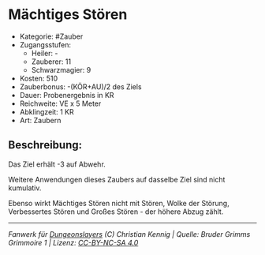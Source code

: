 # Mächtiges Stören

- Kategorie: #Zauber
- Zugangsstufen:
  - Heiler: -
  - Zauberer: 11
  - Schwarzmagier: 9
- Kosten: 510
- Zauberbonus: -(KÖR+AU)/2 des Ziels
- Dauer: Probenergebnis in KR
- Reichweite: VE x 5 Meter
- Abklingzeit: 1 KR
- Art: Zaubern

## Beschreibung:

Das Ziel erhält -3 auf Abwehr.

Weitere Anwendungen dieses Zaubers auf dasselbe Ziel sind nicht kumulativ.

Ebenso wirkt Mächtiges Stören nicht mit Stören, Wolke der Störung, Verbessertes Stören und Großes Stören - der höhere Abzug zählt.

---

_Fanwerk für [Dungeonslayers](https://www.dungeonslayers.net/) (C) Christian Kennig | Quelle: Bruder Grimms Grimmoire 1 | Lizenz: [CC-BY-NC-SA 4.0](https://creativecommons.org/licenses/by-nc-sa/4.0/deed.de)_
